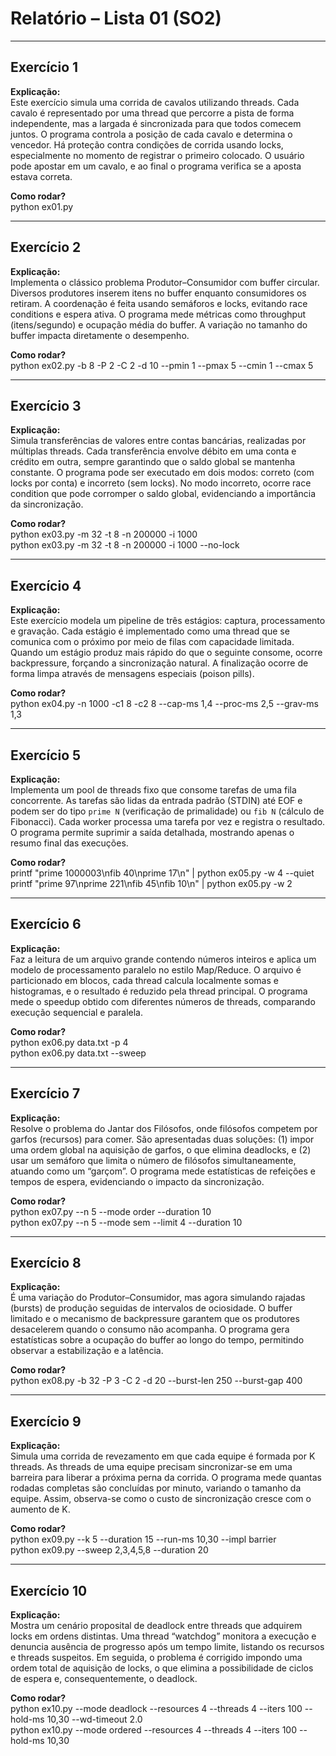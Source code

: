 # Relatório – Lista 01 (SO2)

---

## Exercício 1

**Explicação:**  
Este exercício simula uma corrida de cavalos utilizando threads. Cada cavalo é representado por uma thread que percorre a pista de forma independente, mas a largada é sincronizada para que todos comecem juntos. O programa controla a posição de cada cavalo e determina o vencedor. Há proteção contra condições de corrida usando locks, especialmente no momento de registrar o primeiro colocado. O usuário pode apostar em um cavalo, e ao final o programa verifica se a aposta estava correta.

**Como rodar?**   
python ex01.py

---

## Exercício 2

**Explicação:**  
Implementa o clássico problema Produtor–Consumidor com buffer circular. Diversos produtores inserem itens no buffer enquanto consumidores os retiram. A coordenação é feita usando semáforos e locks, evitando race conditions e espera ativa. O programa mede métricas como throughput (itens/segundo) e ocupação média do buffer. A variação no tamanho do buffer impacta diretamente o desempenho.

**Como rodar?**   
python ex02.py -b 8 -P 2 -C 2 -d 10 --pmin 1 --pmax 5 --cmin 1 --cmax 5

---

## Exercício 3

**Explicação:**  
Simula transferências de valores entre contas bancárias, realizadas por múltiplas threads. Cada transferência envolve débito em uma conta e crédito em outra, sempre garantindo que o saldo global se mantenha constante. O programa pode ser executado em dois modos: correto (com locks por conta) e incorreto (sem locks). No modo incorreto, ocorre race condition que pode corromper o saldo global, evidenciando a importância da sincronização.

**Como rodar?**  
python ex03.py -m 32 -t 8 -n 200000 -i 1000  
python ex03.py -m 32 -t 8 -n 200000 -i 1000 --no-lock

---

## Exercício 4

**Explicação:**  
Este exercício modela um pipeline de três estágios: captura, processamento e gravação. Cada estágio é implementado como uma thread que se comunica com o próximo por meio de filas com capacidade limitada. Quando um estágio produz mais rápido do que o seguinte consome, ocorre backpressure, forçando a sincronização natural. A finalização ocorre de forma limpa através de mensagens especiais (poison pills).

**Como rodar?**  
python ex04.py -n 1000 -c1 8 -c2 8 --cap-ms 1,4 --proc-ms 2,5 --grav-ms 1,3

---

## Exercício 5

**Explicação:**  
Implementa um pool de threads fixo que consome tarefas de uma fila concorrente. As tarefas são lidas da entrada padrão (STDIN) até EOF e podem ser do tipo `prime N` (verificação de primalidade) ou `fib N` (cálculo de Fibonacci). Cada worker processa uma tarefa por vez e registra o resultado. O programa permite suprimir a saída detalhada, mostrando apenas o resumo final das execuções.

**Como rodar?**  
printf "prime 1000003\nfib 40\nprime 17\n" | python ex05.py -w 4 --quiet  
printf "prime 97\nprime 221\nfib 45\nfib 10\n" | python ex05.py -w 2

---

## Exercício 6

**Explicação:**  
Faz a leitura de um arquivo grande contendo números inteiros e aplica um modelo de processamento paralelo no estilo Map/Reduce. O arquivo é particionado em blocos, cada thread calcula localmente somas e histogramas, e o resultado é reduzido pela thread principal. O programa mede o speedup obtido com diferentes números de threads, comparando execução sequencial e paralela.

**Como rodar?**    
python ex06.py data.txt -p 4  
python ex06.py data.txt --sweep

---

## Exercício 7

**Explicação:**  
Resolve o problema do Jantar dos Filósofos, onde filósofos competem por garfos (recursos) para comer. São apresentadas duas soluções: (1) impor uma ordem global na aquisição de garfos, o que elimina deadlocks, e (2) usar um semáforo que limita o número de filósofos simultaneamente, atuando como um “garçom”. O programa mede estatísticas de refeições e tempos de espera, evidenciando o impacto da sincronização.

**Como rodar?**   
python ex07.py --n 5 --mode order --duration 10  
python ex07.py --n 5 --mode sem --limit 4 --duration 10

---

## Exercício 8

**Explicação:**  
É uma variação do Produtor–Consumidor, mas agora simulando rajadas (bursts) de produção seguidas de intervalos de ociosidade. O buffer limitado e o mecanismo de backpressure garantem que os produtores desacelerem quando o consumo não acompanha. O programa gera estatísticas sobre a ocupação do buffer ao longo do tempo, permitindo observar a estabilização e a latência.

**Como rodar?**  
python ex08.py -b 32 -P 3 -C 2 -d 20 --burst-len 250 --burst-gap 400

---

## Exercício 9

**Explicação:**  
Simula uma corrida de revezamento em que cada equipe é formada por K threads. As threads de uma equipe precisam sincronizar-se em uma barreira para liberar a próxima perna da corrida. O programa mede quantas rodadas completas são concluídas por minuto, variando o tamanho da equipe. Assim, observa-se como o custo de sincronização cresce com o aumento de K.

**Como rodar?**  
python ex09.py --k 5 --duration 15 --run-ms 10,30 --impl barrier  
python ex09.py --sweep 2,3,4,5,8 --duration 20

---

## Exercício 10

**Explicação:**  
Mostra um cenário proposital de deadlock entre threads que adquirem locks em ordens distintas. Uma thread “watchdog” monitora a execução e denuncia ausência de progresso após um tempo limite, listando os recursos e threads suspeitos. Em seguida, o problema é corrigido impondo uma ordem total de aquisição de locks, o que elimina a possibilidade de ciclos de espera e, consequentemente, o deadlock.

**Como rodar?**   
python ex10.py --mode deadlock --resources 4 --threads 4 --iters 100 --hold-ms 10,30 --wd-timeout 2.0  
python ex10.py --mode ordered  --resources 4 --threads 4 --iters 100 --hold-ms 10,30

